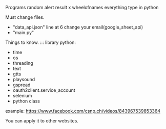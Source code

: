 Programs random alert result x wheelofnames everything type in python

Must change files.
- "data_api.json" line at 6 change your email(google_sheet_api)
- "main.py"

Things to know.
::: library python:
- time
- os
- threading
- text
- gtts
- playsound
- gspread
- oauth2client.service_account
- selenium
- python class

example: https://www.facebook.com/csnp.ch/videos/843967539853364

You can apply it to other websites.
